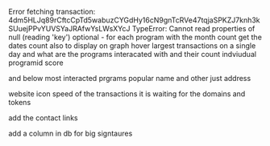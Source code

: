 Error fetching transaction: 4dm5HLJq89rCftcCpTd5wabuzCYGdHy16cN9gnTcRVe47tqjaSPKZJ7knh3kSUuejPPvYUVSYaJRAfwYsLWsXYcJ TypeError: Cannot read properties of null (reading 'key')
optional - for each program with the month count get the dates count also to display on graph hover
largest transactions on a single day and what are the programs interacated with and their count
indviudual programid score
 
and below most interacted prgrams
popular name and other just address

website icon
speed of the transactions
it is waiting for the domains and tokens

 
add the contact links 

add a column in db for big signtaures 